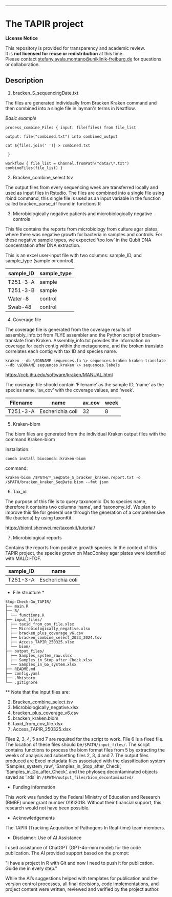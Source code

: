 
---

# The TAPIR project

**License Notice**


This repository is provided for transparency and academic review.  
It is **not licensed for reuse or redistribution** at this time.  
Please contact stefany.ayala.montano@uniklinik-freiburg.de for questions
or collaboration.


## Description

1.  bracken_S_sequencingDate.txt

The files are generated individually from Bracken Kraken command and
then combined into a single file in layman's terms in Nextflow.

*Basic example*

`process_combine_Files { input: file(files) from file_list`

`output: file("combined.txt") into combined_output`

`cat ${files.join(' ')} > combined.txt`

```  } ```

`workflow { file_list = Channel.fromPath("data/\*.txt")`
`combineFiles(file_list) }`

2.  Bracken_combine_select.tsv

The output files from every sequencing week are transferred locally and
used as input files in Rstudio. The files are combined into a single
file using rbind command, this single file is used as an input variable
in the function called bracken_parse_df found in functions.R

3.  Microbiologically negative patients and microbiologically negative
    controls

This file contains the reports from microbiology from culture agar
plates, where there was negative growth for bacteria in samples and
controls. For these negative sample types, we expected ‘too low’ in the
Qubit DNA concentration after DNA extraction.

This is an excel user-input file with two columns: sample_ID, and
sample_type (sample or control).

| sample_ID | sample_type |
|-----------|-------------|
| T251-3-A  | sample      |
| T251-3-B  | sample      |
| Water-8   | control     |
| Swab-48   | control     |

4.  Coverage file

The coverage file is generated from the coverage results of
assembly_info.txt from FLYE assembler and the Python script of
bracken-translate from Kraken. Assembly_info.txt provides the
information on coverage for each contig within the metagenome, and the
broken translate correlates each contig with tax ID and species name.

`kraken --db \$DBNAME sequences.fa \> sequences.kraken kraken-translate`
`--db \$DBNAME sequences.kraken \> sequences.labels`

<https://ccb.jhu.edu/software/kraken/MANUAL.html>

The coverage file should contain ‘Filename’ as the sample ID, ‘name’ as
the species name, ‘av_cov’ with the coverage values, and ‘week’.

| Filename | name             | av_cov | week |
|----------|------------------|--------|------|
| T251-3-A | Escherichia coli | 32     | 8    |

5.  Kraken-biom

The biom files are generated from the individual Kraken output files
with the command Kraken-biom

Installation:

`conda install bioconda::kraken-biom`

command:

`kraken-biom /$PATH/*_SeqDate_S_bracken_kraken.report.txt -o /$PATH/bracken_kraken_SeqDate.biom --fmt json`

6.  Tax_id

The purpose of this file is to query taxonomic IDs to species name,
therefore it contains two columns ‘name’, and ‘taxonomy_id’. We plan to
improve this file for general use through the generation of a
comprehensive file (bacteria) by using taxonKit.

<https://bioinf.shenwei.me/taxonkit/tutorial/>

7. Microbiological reports 

Contains the reports from positive growth species. In the context of this TAPIR project, the species grown on MacConkey agar plates were identified with MALDI-TOF. 

| sample_ID | name             | 
|-----------|------------------|
| T251-3-A  | Escherichia coli |


* File structure *
```
Stop-Check-Go_TAPIR/ 
├── main.R
├── R/
│ └── functions.R
├── input_files/
│ ├── taxid_from_cov_file.xlsx
│ ├── Microbiologically_negative.xlsx
│ ├── bracken_plus_coverage_v6.csv
│ ├── bracken_combine_select_2023_2024.tsv
│ ├── Access_TAPIR_250325.xlsx
│ └── biom/
├── output_files/
│ ├── Samples_system_raw.xlsx
│ ├── Samples_in_Stop_after_Check.xlsx
│ └── Samples_in_Go_system.xlsx
├── README.md
├── config.yaml
├── .Rhistory
└── .gitignore

```

** Note that the input files are:

2.  Bracken_combine_select.tsv
3.  Microbiologically_negative.xlsx
4.  bracken_plus_coverage_v6.csv
5.  bracken_kraken.biom
6.  taxid_from_cov_file.xlsx
7.  Access_TAPIR_250325.xlsx

Files 2, 3, 4, 5 and 7 are required for the script to work. File 6 is a fixed file. The location of these files should be`/$PATH/input_files/`. The script contains functions to process the biom format files from 5 by extracting the weeks of analysis and subsetting files 2, 3, 4 and 7. The output files produced are Excel metadata files associated with the
classification system ‘Samples_system_raw’, ‘Samples_in_Stop_after_Check’, ‘Samples_in_Go_after_Check’, and the phyloseq decontaminated objects saved as '.rds' in `/$PATH/output_files/biom_decontaminated/`

* Funding information
  
This work was funded by the Federal Ministry of Education and Research (BMBF) under grant number 01KI2018. Without their financial support, this research would not have been possible.

* Acknowledgements

The TAPIR (Tracking Acquisition of Pathogens In Real-time) team members.

* Disclaimer: Use of AI Assistance 

I used assistance of ChatGPT (GPT-4o-mini model) for the code publication. The AI provided support based on the prompt:

"I have a project in R with Git and now I need to push it for publication. Guide me in every step."

While the AI’s suggestions helped with templates for publication and the version control processes, all final decisions, code implementations, and project content were written, reviewed and verified by the project author.
